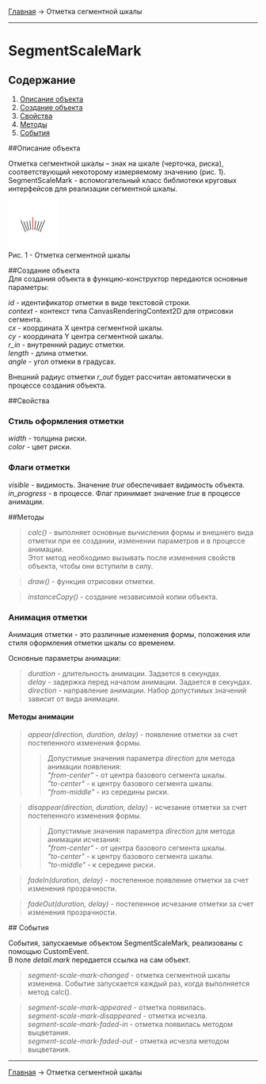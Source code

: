 <a href="../../readme.ru.html">Главная</a> → Отметка сегментной шкалы

***

# SegmentScaleMark

## Содержание
1. [Описание объекта](#description)  
2. [Создание объекта](#constructor)  
4. [Свойства](#properties)  
5. [Методы](#methods)  
6. [События](#events)  

##<a id="description"></a>Описание объекта

Отметка сегментной шкалы – знак на шкале (черточка, риска), соответствующий некоторому измеряемому значению (рис. 1).  
SegmentScaleMark - вспомогательный класс библиотеки круговых интерфейсов для реализации сегментной шкалы.

![SegmentScaleMark](../../docs/images/segment_scale_mark.png)  
Рис. 1 - Отметка сегментной шкалы

##<a id="constructor"></a>Создание объекта  
Для создания объекта в функцию-конструктор передаются основные параметры:   
>
*id* - идентификатор отметки в виде текстовой строки.  
*context* - контекст типа CanvasRenderingContext2D для отрисовки сегмента.  
*cx* - координата X центра сегментной шкалы.  
*cy* - координата Y центра сегментной шкалы.  
*r_in* - внутренний радиус отметки.  
*length* - длина отметки.  
*angle* - угол отмеки в градусах.  

Внешний радиус отметки *r_out* будет рассчитан автоматически в процессе создания объекта.

##<a id="properties"></a>Свойства

### Стиль оформления отметки  
>
*width* - толщина риски.  
*color* - цвет риски.  

### Флаги отметки
>
*visible* - видимость. Значение *true* обеспечивает видимость объекта.  
*in_progress* - в процессе. Флаг принимает значение *true* в процессе анимации.  

##<a id="methods"></a>Методы

> *calc()* - выполняет основные вычисления формы и внешнего вида отметки при ее создании, изменении параметров и в процессе анимации.  
Этот метод необходимо вызывать после изменения свойств объекта, чтобы они вступили в силу.  

> *draw()* - функция отрисовки отметки.  

> *instanceCopy()* - создание независимой копии объекта.

### Анимация отметки

Анимация отметки - это различные изменения формы, положения или стиля оформления отметки шкалы со временем.

Основные параметры анимации:
> *duration* - длительность анимации. Задается в секундах.  
> *delay* - задержка перед началом анимации. Задается в секундах.   
> *direction* - направление анимации. Набор допустимых значений зависит от вида анимации.  

#### Методы анимации

> *appear(direction, duration, delay)* - появление отметки за счет постепенного изменения формы.  
>> Допустимые значения параметра *direction* для метода анимации появления:  
>> _"from-center"_ - от центра базового сегмента шкалы.  
>> _"to-center"_ - к центру базового сегмента шкалы.  
>> _"from-middle"_ - из середины риски.  

> *disappear(direction, duration, delay)* - исчезание отметки за счет постепенного изменения формы.  
>> Допустимые значения параметра *direction* для метода анимации исчезания:  
>> _"from-center"_ - от центра базового сегмента шкалы.  
>> _"to-center"_ - к центру базового сегмента шкалы.  
>> _"to-middle"_ - к середине риски.    

> *fadeIn(duration, delay)* - постепенное появление отметки за счет изменения прозрачности.  

> *fadeOut(duration, delay)* - постепенное исчезание отметки за счет изменения прозрачности.

##<a id="events"></a> События

События, запускаемые объектом SegmentScaleMark, реализованы с помощью CustomEvent.  
В поле *detail.mark* передается ссылка на сам объект.  

> *segment-scale-mark-changed* - отметка сегментной шкалы изменена. Событие запускается каждый раз, когда выполняется метод calc().  

> *segment-scale-mark-appeared* - отметка появилась.  
> *segment-scale-mark-disappeared* - отметка исчезла.  
> *segment-scale-mark-faded-in* - отметка появилась методом выцветания.  
> *segment-scale-mark-faded-out* - отметка исчезла методом выцветания.  

***

<a href="../../readme.ru.html">Главная</a> → Отметка сегментной шкалы  